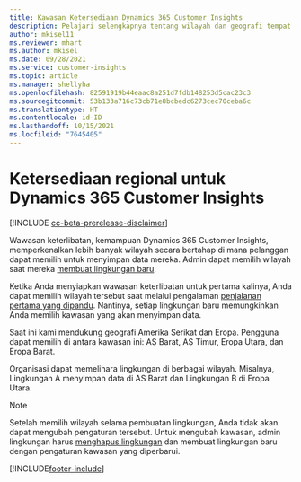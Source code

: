 ```yaml
---
title: Kawasan Ketersediaan Dynamics 365 Customer Insights
description: Pelajari selengkapnya tentang wilayah dan geografi tempat layanan disebarkan.
author: mkisel11
ms.reviewer: mhart
ms.author: mkisel
ms.date: 09/28/2021
ms.service: customer-insights
ms.topic: article
ms.manager: shellyha
ms.openlocfilehash: 82591919b44eaac8a251d7fdb148253d5cac23c3
ms.sourcegitcommit: 53b133a716c73cb71e8bcbedc6273cec70ceba6c
ms.translationtype: HT
ms.contentlocale: id-ID
ms.lasthandoff: 10/15/2021
ms.locfileid: "7645405"
---
```

# <a name="regional-availability-for-dynamics-365-customer-insights"></a>Ketersediaan regional untuk Dynamics 365 Customer Insights

[!INCLUDE [cc-beta-prerelease-disclaimer](includes/cc-beta-prerelease-disclaimer.md)]

Wawasan keterlibatan, kemampuan Dynamics 365 Customer Insights, memperkenalkan lebih banyak wilayah secara bertahap di mana pelanggan dapat memilih untuk menyimpan data mereka. Admin dapat memilih wilayah saat mereka [membuat lingkungan baru](create-new-environment.md). 

Ketika Anda menyiapkan wawasan keterlibatan untuk pertama kalinya, Anda dapat memilih wilayah tersebut saat melalui pengalaman [penjalanan pertama yang dipandu](quickstart.md). Nantinya, setiap lingkungan baru memungkinkan Anda memilih kawasan yang akan menyimpan data.

Saat ini kami mendukung geografi Amerika Serikat dan Eropa. Pengguna dapat memilih di antara kawasan ini: AS Barat, AS Timur, Eropa Utara, dan Eropa Barat.

Organisasi dapat memelihara lingkungan di berbagai wilayah. Misalnya, Lingkungan A menyimpan data di AS Barat dan Lingkungan B di Eropa Utara.

> [!NOTE]
> Setelah memilih wilayah selama pembuatan lingkungan, Anda tidak akan dapat mengubah pengaturan tersebut. Untuk mengubah kawasan, admin lingkungan harus [menghapus lingkungan](manage-environments-workspaces.md#delete-an-environment) dan membuat lingkungan baru dengan pengaturan kawasan yang diperbarui.


[!INCLUDE[footer-include](../includes/footer-banner.md)]
